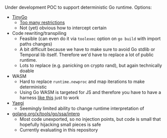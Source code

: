 
Under development POC to support deterministic Go runtime. Options:

* [TinyGo](https://tinygo.org)
  * [Too many restrictions](https://tinygo.org/docs/reference/lang-support/)
  * Not (yet) obvious how to intercept certain
* Code rewriting/transpiling
  * Feasible (can even do it via `toolexec` option on `go build` with import paths changes)
  * A bit difficult because we have to make sure to avoid Go stdlib or Temporal lib itself. Therefore we'd have to
    replace a lot of public runtime.
  * Lots to replace (e.g. panicking on crypto rand), but again technically doable
* WASM
  * Hard to replace `runtime.newproc` and map iterations to make deterministic
  * Using Go WASM is targeted for JS and therefore you have to have a harness
    [like this](https://github.com/mattn/gowasmer) just to work
* [Yaegi](https://github.com/traefik/yaegi)
  * Seemingly limited ability to change runtime interpretation of 
* [golang.org/x/tools/go/ssa/interp](https://pkg.go.dev/golang.org/x/tools/go/ssa/interp)
  * Most code unexported, so no injection points, but code is small that hopefully hijacking small pieces is safe
  * Currently evaluating in this repository